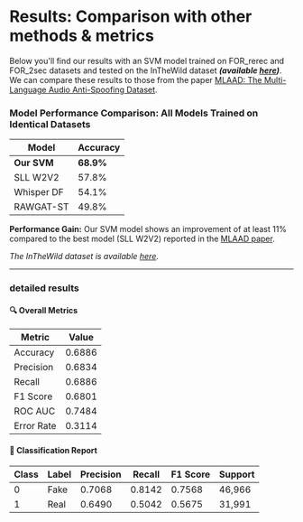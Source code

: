 # **Results: Comparison with other methods & metrics**

Below you'll find our results with an SVM model trained on FOR_rerec and FOR_2sec datasets and tested on the InTheWild dataset ***(available [here](https://huggingface.co/datasets/UncovAI/InTheWild))***. We can compare these results to those from the paper [MLAAD: The Multi-Language Audio Anti-Spoofing Dataset](https://arxiv.org/pdf/2401.09512).

### Model Performance Comparison: All Models Trained on Identical Datasets
| Model | Accuracy |
|-------|----------|
| **Our SVM** | **68.9%** |
| SLL W2V2 | 57.8% |
| Whisper DF | 54.1% |
| RAWGAT-ST | 49.8% |

**Performance Gain:** Our SVM model shows an improvement of at least 11% compared to the best model (SLL W2V2) reported in the [MLAAD paper](https://arxiv.org/pdf/2401.09512).

*The InTheWild dataset is available [here](https://huggingface.co/datasets/UncovAI/InTheWild2).*

----
### detailed results
#### 🔍 **Overall Metrics**

|Metric|Value|
|---|---|
|Accuracy|0.6886|
|Precision|0.6834|
|Recall|0.6886|
|F1 Score|0.6801|
|ROC AUC|0.7484|
|Error Rate|0.3114|

#### 🧾 **Classification Report**

|Class|Label|Precision|Recall|F1 Score|Support|
|---|---|---|---|---|---|
|0|Fake|0.7068|0.8142|0.7568|46,966|
|1|Real|0.6490|0.5042|0.5675|31,991|
